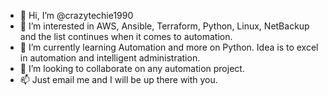 - 👋 Hi, I’m @crazytechie1990
- 👀 I’m interested in AWS, Ansible, Terraform, Python, Linux, NetBackup and the list continues when it comes to automation.
- 🌱 I’m currently learning Automation and more on Python. Idea is to excel in automation and intelligent administration.
- 💞️ I’m looking to collaborate on any automation project. 
- 📫 Just email me and I will be up there with you.

<!---
crazytechie1990/crazytechie1990 is a ✨ special ✨ repository because its `README.md` (this file) appears on your GitHub profile.
You can click the Preview link to take a look at your changes.
--->
